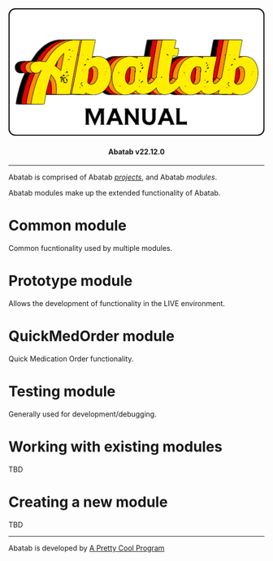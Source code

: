 <div align="center">

  <img src="../../images/man-logo.png" alt="Abatab Manual" width="512">

  <h4>
    Abatab v22.12.0
  </h4>

</div>

***

Abatab is comprised of Abatab [*projects*](./AbatabCoreProjects.md), and Abatab *modules*.

Abatab modules make up the extended functionality of Abatab.

# Common module
Common fucntionality used by multiple modules.

# Prototype module
Allows the development of functionality in the LIVE environment.

# QuickMedOrder module
Quick Medication Order functionality.

# Testing module
Generally used for development/debugging.

# Working with existing modules

TBD

# Creating a new module

TBD

***

Abatab is developed by [A Pretty Cool Program][a-pretty-cool-program-url]

[abatab-repository-url]: https://github.com/spectrum-health-systems/Abatab
[netsmart-avatar-url]: https://www.ntst.com/Offerings/myAvatar
[man-getting-started]: ./man-getting-started-home.md
[man-hosting]: ./man-hosting-home.md
[man-importing]: ./man-importing-home.md
[man-configuration]: ./man-configuration-home.md
[man-using]: ./man-using-home.md
[man-additional-information]: ./man-additional-information-home.md
[a-pretty-cool-program-url]: https://github.com/APrettyCoolProgram